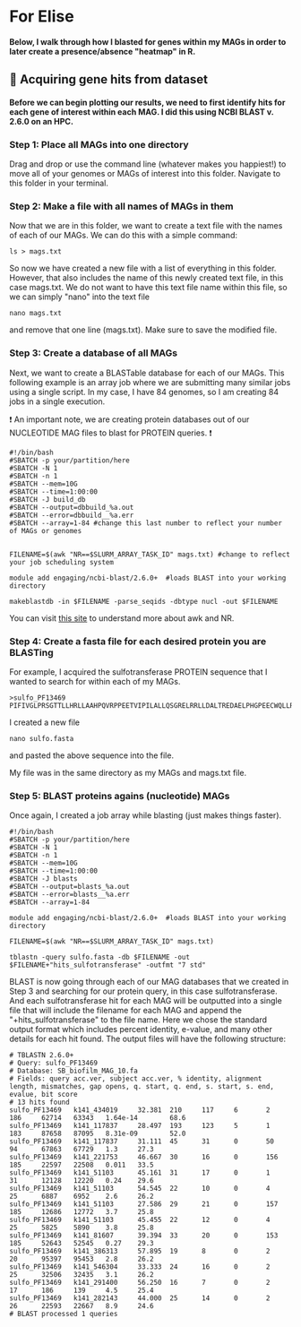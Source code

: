 # For Elise

#### Below, I walk through how I blasted for genes within my MAGs in order to later create a presence/absence "heatmap" in R. 

## :memo: Acquiring gene hits from dataset

#### Before we can begin plotting our results, we need to first identify hits for each gene of interest within each MAG. I did this using  NCBI BLAST v. 2.6.0 on an HPC.

### Step 1: Place all MAGs into one directory

Drag and drop or use the command line (whatever makes you happiest!) to move all of your genomes or MAGs of interest into this folder. Navigate to this folder in your terminal. 


### Step 2: Make a file with all names of MAGs in them
Now that we are in this folder, we want to create a text file with the names of each of our MAGs. We can do this with a simple command:
```
ls > mags.txt
```
So now we have created a new file with a list of everything in this folder. However, that also includes the name of this newly created text file, in this case mags.txt. We do not want to have this text file name within this file, so we can simply "nano" into the text file 

```
nano mags.txt
```
and remove that one line (mags.txt). Make sure to save the modified file.

### Step 3: Create a database of all MAGs

Next, we want to create a BLASTable database for each of our MAGs. This following example is an array job where we are submitting many similar jobs using a single script. In my case, I have 84 genomes, so I am creating 84 jobs in a single execution. 

:exclamation: An important note, we are creating protein databases out of our NUCLEOTIDE MAG files to blast for PROTEIN queries. :exclamation: 
```
#!/bin/bash
#SBATCH -p your/partition/here      
#SBATCH -N 1                          
#SBATCH -n 1            
#SBATCH --mem=10G                     
#SBATCH --time=1:00:00                
#SBATCH -J build_db            
#SBATCH --output=dbbuild_%a.out  
#SBATCH --error=dbbuild__%a.err
#SBATCH --array=1-84 #change this last number to reflect your number of MAGs or genomes


FILENAME=$(awk "NR==$SLURM_ARRAY_TASK_ID" mags.txt) #change to reflect your job scheduling system

module add engaging/ncbi-blast/2.6.0+  #loads BLAST into your working directory

makeblastdb -in $FILENAME -parse_seqids -dbtype nucl -out $FILENAME  
```
You can visit [this site](https://www.unix.com/shell-programming-and-scripting/118605-awk-whats-nf-nr.html) to understand more about awk and NR.

### Step 4: Create a fasta file for each desired protein you are BLASTing

For example, I acquired the sulfotransferase PROTEIN sequence that I wanted to search for within each of my MAGs. 

```
>sulfo_PF13469
PIFIVGLPRSGTTLLHRLLAAHPQVRPPEETVIPILALLQSGRELRRLLDALTREDAELPHGPEECWQLLRQAFASFILEALARVSYARWLCDKSPSHLFYLDLLLRLFPDAKFIHLVRPDVISSYCSLSYSDFLDQIlARWARAYMAARARLPPDRFLDVRYEDLVADPEGTLRRIYDFLGLPWDD
```
I created a new file

```
nano sulfo.fasta
```
and pasted the above sequence into the file.

My file was in the same directory as my MAGs and mags.txt file.

### Step 5: BLAST proteins agains (nucleotide) MAGs

Once again, I created a job array while blasting (just makes things faster).
```
#!/bin/bash
#SBATCH -p your/partition/here      
#SBATCH -N 1                          
#SBATCH -n 1            
#SBATCH --mem=10G                     
#SBATCH --time=1:00:00                
#SBATCH -J blasts              
#SBATCH --output=blasts_%a.out     
#SBATCH --error=blasts__%a.err      
#SBATCH --array=1-84

module add engaging/ncbi-blast/2.6.0+  #loads BLAST into your working directory

FILENAME=$(awk "NR==$SLURM_ARRAY_TASK_ID" mags.txt) 

tblastn -query sulfo.fasta -db $FILENAME -out $FILENAME+"hits_sulfotransferase" -outfmt "7 std"
```

BLAST is now going through each of our MAG databases that we created in Step 3 and searching for our protein query, in this case sulfotransferase. And each sulfotransferase hit for each MAG will be outputted into a single file that will include the filename for each MAG and append the "+hits_sulfotransferase" to the file name. Here we chose the standard output format which includes percent identity, e-value, and many other details for each hit found. The output files will have the following structure: 


```
# TBLASTN 2.6.0+
# Query: sulfo_PF13469
# Database: SB_biofilm_MAG_10.fa
# Fields: query acc.ver, subject acc.ver, % identity, alignment length, mismatches, gap opens, q. start, q. end, s. start, s. end, evalue, bit score
# 13 hits found
sulfo_PF13469   k141_434019     32.381  210     117     6       2       186     62714   63343   1.64e-14        68.6
sulfo_PF13469   k141_117837     28.497  193     123     5       1       183     87658   87095   8.31e-09        52.0
sulfo_PF13469   k141_117837     31.111  45      31      0       50      94      67863   67729   1.3     27.3
sulfo_PF13469   k141_221753     46.667  30      16      0       156     185     22597   22508   0.011   33.5
sulfo_PF13469   k141_51103      45.161  31      17      0       1       31      12128   12220   0.24    29.6
sulfo_PF13469   k141_51103      54.545  22      10      0       4       25      6887    6952    2.6     26.2
sulfo_PF13469   k141_51103      27.586  29      21      0       157     185     12686   12772   3.7     25.8
sulfo_PF13469   k141_51103      45.455  22      12      0       4       25      5825    5890    3.8     25.8
sulfo_PF13469   k141_81607      39.394  33      20      0       153     185     52643   52545   0.27    29.3
sulfo_PF13469   k141_386313     57.895  19      8       0       2       20      95397   95453   2.8     26.2
sulfo_PF13469   k141_546304     33.333  24      16      0       2       25      32506   32435   3.1     26.2
sulfo_PF13469   k141_291400     56.250  16      7       0       2       17      186     139     4.5     25.4
sulfo_PF13469   k141_282143     44.000  25      14      0       2       26      22593   22667   8.9     24.6
# BLAST processed 1 queries
```
